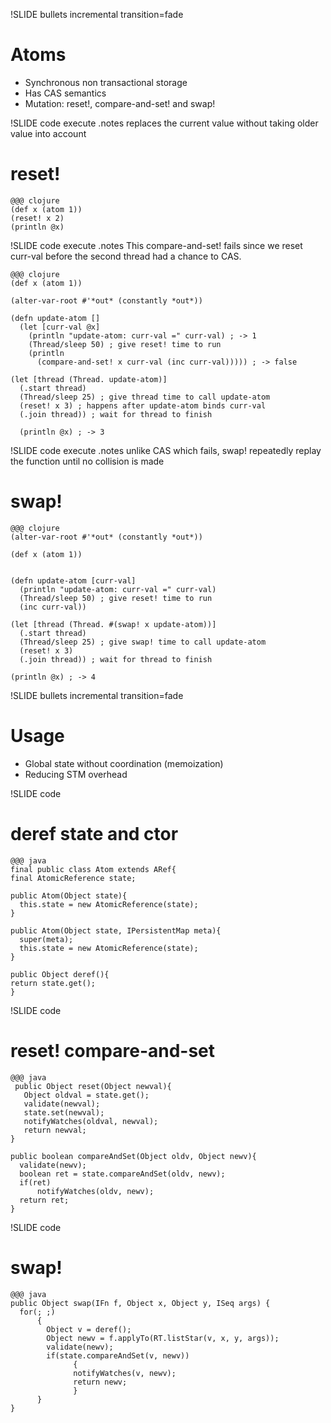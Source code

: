 !SLIDE bullets incremental transition=fade
# Atoms 

* Synchronous non transactional storage
* Has CAS semantics
* Mutation: reset!, compare-and-set! and swap!

!SLIDE code execute
.notes replaces the current value without taking older value into account
# reset!

    @@@ clojure
    (def x (atom 1))
    (reset! x 2)
    (println @x)

!SLIDE code execute
.notes This compare-and-set! fails since we reset curr-val before the second thread had a chance to CAS.

    @@@ clojure
    (def x (atom 1))

    (alter-var-root #'*out* (constantly *out*))

    (defn update-atom []
      (let [curr-val @x]
        (println "update-atom: curr-val =" curr-val) ; -> 1
        (Thread/sleep 50) ; give reset! time to run
        (println
          (compare-and-set! x curr-val (inc curr-val))))) ; -> false

    (let [thread (Thread. update-atom)]
      (.start thread)
      (Thread/sleep 25) ; give thread time to call update-atom
      (reset! x 3) ; happens after update-atom binds curr-val
      (.join thread)) ; wait for thread to finish

      (println @x) ; -> 3

!SLIDE code execute
.notes unlike CAS which fails, swap! repeatedly replay the function until no collision is made
# swap! 

    @@@ clojure
    (alter-var-root #'*out* (constantly *out*))

    (def x (atom 1))


    (defn update-atom [curr-val]
      (println "update-atom: curr-val =" curr-val)
      (Thread/sleep 50) ; give reset! time to run
      (inc curr-val))

    (let [thread (Thread. #(swap! x update-atom))]
      (.start thread)
      (Thread/sleep 25) ; give swap! time to call update-atom
      (reset! x 3)
      (.join thread)) ; wait for thread to finish

    (println @x) ; -> 4

!SLIDE bullets incremental transition=fade
# Usage

* Global state without coordination (memoization)
* Reducing STM overhead

!SLIDE code 
# deref state and ctor

    @@@ java
    final public class Atom extends ARef{
    final AtomicReference state;

    public Atom(Object state){
      this.state = new AtomicReference(state);
    }

    public Atom(Object state, IPersistentMap meta){
      super(meta);
      this.state = new AtomicReference(state);
    }

    public Object deref(){
	return state.get();
    } 
  
    
!SLIDE code 
# reset!  compare-and-set

    @@@ java
     public Object reset(Object newval){
       Object oldval = state.get();
       validate(newval);
       state.set(newval);
       notifyWatches(oldval, newval);
       return newval;
    }  
    
    public boolean compareAndSet(Object oldv, Object newv){
      validate(newv);
      boolean ret = state.compareAndSet(oldv, newv);
      if(ret)
          notifyWatches(oldv, newv);
      return ret;
    } 

!SLIDE code 
# swap! 

    @@@ java
    public Object swap(IFn f, Object x, Object y, ISeq args) {
      for(; ;)
          {
            Object v = deref();
            Object newv = f.applyTo(RT.listStar(v, x, y, args));
            validate(newv);
            if(state.compareAndSet(v, newv))
                  {
                  notifyWatches(v, newv);
                  return newv;
                  }
          }
    }  
